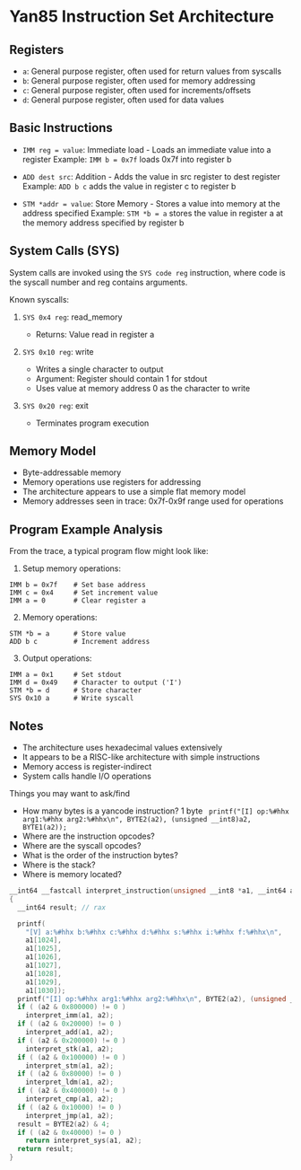 # Yan85 Instruction Set Architecture

## Registers
- `a`: General purpose register, often used for return values from syscalls
- `b`: General purpose register, often used for memory addressing
- `c`: General purpose register, often used for increments/offsets
- `d`: General purpose register, often used for data values

## Basic Instructions
- `IMM reg = value`: Immediate load - Loads an immediate value into a register
  Example: `IMM b = 0x7f` loads 0x7f into register b

- `ADD dest src`: Addition - Adds the value in src register to dest register
  Example: `ADD b c` adds the value in register c to register b

- `STM *addr = value`: Store Memory - Stores a value into memory at the address specified
  Example: `STM *b = a` stores the value in register a at the memory address specified by register b

## System Calls (SYS)
System calls are invoked using the `SYS code reg` instruction, where code is the syscall number and reg contains arguments.

Known syscalls:
1. `SYS 0x4 reg`: read_memory
   - Returns: Value read in register a
   
2. `SYS 0x10 reg`: write
   - Writes a single character to output
   - Argument: Register should contain 1 for stdout
   - Uses value at memory address 0 as the character to write
   
3. `SYS 0x20 reg`: exit
   - Terminates program execution

## Memory Model
- Byte-addressable memory
- Memory operations use registers for addressing
- The architecture appears to use a simple flat memory model
- Memory addresses seen in trace: 0x7f-0x9f range used for operations

## Program Example Analysis
From the trace, a typical program flow might look like:

1. Setup memory operations:
```
IMM b = 0x7f    # Set base address
IMM c = 0x4     # Set increment value
IMM a = 0       # Clear register a
```

2. Memory operations:
```
STM *b = a      # Store value
ADD b c         # Increment address
```

3. Output operations:
```
IMM a = 0x1     # Set stdout
IMM d = 0x49    # Character to output ('I')
STM *b = d      # Store character
SYS 0x10 a      # Write syscall
```

## Notes
- The architecture uses hexadecimal values extensively
- It appears to be a RISC-like architecture with simple instructions
- Memory access is register-indirect
- System calls handle I/O operations


Things you may want to ask/find

- How many bytes is a yancode instruction?
		1 byte
		` printf("[I] op:%#hhx arg1:%#hhx arg2:%#hhx\n", BYTE2(a2), (unsigned __int8)a2, BYTE1(a2));`
- Where are the instruction opcodes?
- Where are the syscall opcodes?
- What is the order of the instruction bytes?
- Where is the stack?
- Where is memory located?



```c
__int64 __fastcall interpret_instruction(unsigned __int8 *a1, __int64 a2)
{
  __int64 result; // rax

  printf(
    "[V] a:%#hhx b:%#hhx c:%#hhx d:%#hhx s:%#hhx i:%#hhx f:%#hhx\n",
    a1[1024],
    a1[1025],
    a1[1026],
    a1[1027],
    a1[1028],
    a1[1029],
    a1[1030]);
  printf("[I] op:%#hhx arg1:%#hhx arg2:%#hhx\n", BYTE2(a2), (unsigned __int8)a2, BYTE1(a2));
  if ( (a2 & 0x800000) != 0 )
    interpret_imm(a1, a2);
  if ( (a2 & 0x20000) != 0 )
    interpret_add(a1, a2);
  if ( (a2 & 0x200000) != 0 )
    interpret_stk(a1, a2);
  if ( (a2 & 0x100000) != 0 )
    interpret_stm(a1, a2);
  if ( (a2 & 0x80000) != 0 )
    interpret_ldm(a1, a2);
  if ( (a2 & 0x400000) != 0 )
    interpret_cmp(a1, a2);
  if ( (a2 & 0x10000) != 0 )
    interpret_jmp(a1, a2);
  result = BYTE2(a2) & 4;
  if ( (a2 & 0x40000) != 0 )
    return interpret_sys(a1, a2);
  return result;
}
```